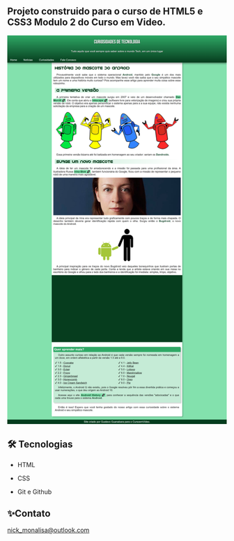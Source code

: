 
## Projeto construido para o curso de HTML5 e CSS3 Modulo 2 do Curso em Video. 

![preview](./imagens/preview.png)



## 🛠 Tecnologias

- HTML

- CSS

- Git e Github

## ✨Contato

nick_monalisa@outlook.com